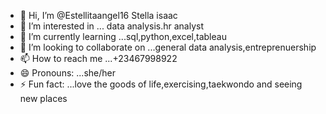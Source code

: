 - 👋 Hi, I’m @Estellitaangel16 Stella isaac
- 👀 I’m interested in ... data analysis.hr analyst
- 🌱 I’m currently learning ...sql,python,excel,tableau
- 💞️ I’m looking to collaborate on ...general data analysis,entreprenuership
- 📫 How to reach me ...+23467998922
- 😄 Pronouns: ...she/her
- ⚡ Fun fact: ...love the goods of life,exercising,taekwondo and seeing new places
  
  

<!---
Estellitaangel16/Estellitaangel16 is a ✨ special ✨ repository because its `README.md` (this file) appears on your GitHub profile.
You can click the Preview link to take a look at your changes.
--->
